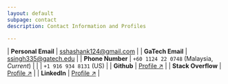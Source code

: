 ```yaml
---
layout: default
subpage: contact
description: Contact Information and Profiles

---
```


<!-- Contact Information -->

| **Personal Email** | sshashank124@gmail.com |
| **GaTech Email**   | ssingh335@gatech.edu   |
| **Phone Number**   | `+60 1124 22 0748` (Malaysia, *Current*) |
|                    | `+1 916 934 8131` (US) |
| **Github**         | [Profile ↗](https://github.com/sshashank124/) |
| **Stack Overflow** | [Profile ↗](https://stackoverflow.com/users/3337070/sshashank124) |
| **LinkedIn**       | [Profile ↗](https://www.linkedin.com/in/shashank-singh-334688bb/) |
